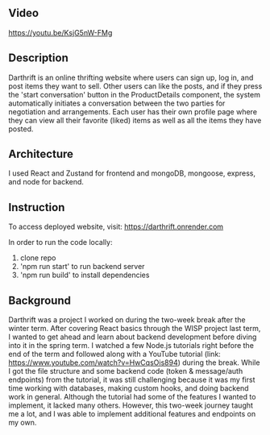 ## Video
https://youtu.be/KsjG5nW-FMg

## Description
Darthrift is an online thrifting website where users can sign up, log in, and post items they want to sell. 
Other users can like the posts, and if they press the 'start conversation' button in the ProductDetails component, the system automatically initiates a conversation between the two parties for negotiation and arrangements. 
Each user has their own profile page where they can view all their favorite (liked) items as well as all the items they have posted.

## Architecture
I used React and Zustand for frontend and mongoDB, mongoose, express, and node for backend.


## Instruction
To access deployed website, visit: https://darthrift.onrender.com

In order to run the code locally:
1. clone repo
2. 'npm run start' to run backend server
3. 'npm run build' to install dependencies


## Background
Darthrift was a project I worked on during the two-week break after the winter term. 
After covering React basics through the WISP project last term, I wanted to get ahead and learn about backend development before diving into it in the spring term. 
I watched a few Node.js tutorials right before the end of the term and followed along with a YouTube tutorial (link: https://www.youtube.com/watch?v=HwCqsOis894) during the break. 
While I got the file structure and some backend code (token & message/auth endpoints) from the tutorial, it was still challenging because it was my first time working with databases, making custom hooks, and doing backend work in general. 
Although the tutorial had some of the features I wanted to implement, it lacked many others. However, this two-week journey taught me a lot, and I was able to implement additional features and endpoints on my own.



